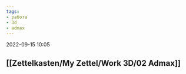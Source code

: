 ```yaml
---
tags:
- работа
- 3d
- admax
---
```


2022-09-15
10:05

## [[Zettelkasten/My Zettel/Work 3D/02 Admax]]
